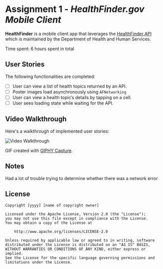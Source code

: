 # Assignment 1 - *HealthFinder.gov Mobile Client*

**HealthFinder** is a mobile client app that leverages the [HealthFinder API](https://healthfinder.gov/Developer/How_to_Use.aspx#) which is maintained by the Department of Health and Human Services.

Time spent: 6 hours spent in total

## User Stories

The following functionalities are completed:

- [ ] User can view a list of health topics returned by an API. 
- [ ] Poster images load asynchronously using `AFNetworking`
- [ ] User can view a health topic’s details by tapping on a cell.
- [ ] User sees loading state while waiting for the API.

## Video Walkthrough

Here's a walkthrough of implemented user stories:


<img src='http://www.giphy.com/gifs/l0HlynfJN7mlx412M' title='Video Walkthrough' width='' alt='Video Walkthrough' />

GIF created with [GIPHY Capture](https://itunes.apple.com/us/app/gifgrabber/id668208984?mt=12).

## Notes

Had a lot of trouble trying to determine whether there was a network error
## License

    Copyright [yyyy] [name of copyright owner]

    Licensed under the Apache License, Version 2.0 (the "License");
    you may not use this file except in compliance with the License.
    You may obtain a copy of the License at

        http://www.apache.org/licenses/LICENSE-2.0

    Unless required by applicable law or agreed to in writing, software
    distributed under the License is distributed on an "AS IS" BASIS,
    WITHOUT WARRANTIES OR CONDITIONS OF ANY KIND, either express or implied.
    See the License for the specific language governing permissions and
    limitations under the License.


